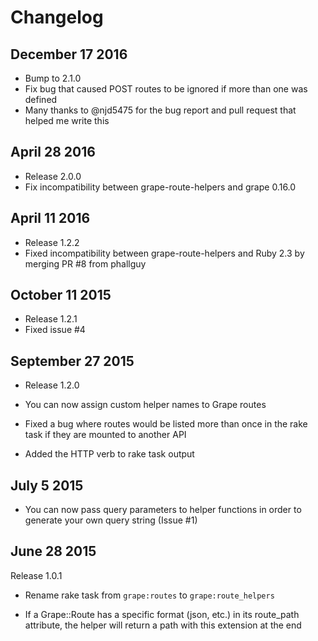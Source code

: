 # Changelog

## December 17 2016

* Bump to 2.1.0
* Fix bug that caused POST routes to be ignored if more than one was defined
* Many thanks to @njd5475 for the bug report and pull request that helped me write this

## April 28 2016

* Release 2.0.0
* Fix incompatibility between grape-route-helpers and grape 0.16.0

## April 11 2016

* Release 1.2.2
* Fixed incompatibility between grape-route-helpers and Ruby 2.3 by merging PR #8 from phallguy

## October 11 2015

* Release 1.2.1
* Fixed issue #4

## September 27 2015

* Release 1.2.0

* You can now assign custom helper names to Grape routes
* Fixed a bug where routes would be listed more than once in the rake task if they are mounted to another API
* Added the HTTP verb to rake task output

## July 5 2015

* You can now pass query parameters to helper functions in order to generate your own query string (Issue #1)

## June 28 2015

Release 1.0.1

* Rename rake task from `grape:routes` to `grape:route_helpers`

* If a Grape::Route has a specific format (json, etc.) in its route_path attribute, the helper will return a path with this extension at the end
